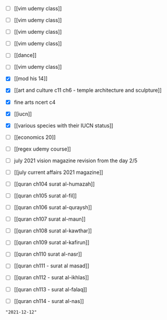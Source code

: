 - [ ] [[vim udemy class]]
- [ ] [[vim udemy class]]
- [ ] [[vim udemy class]]
- [ ] [[vim udemy class]]
- [ ] [[dance]]
- [ ] [[vim udemy class]]
- [x] [[mod his 14]]
- [x] [[art and culture c11 ch6 - temple architecture and sculpture]]
- [x] fine arts ncert c4
- [x] [[iucn]]
- [x] [[various species with their IUCN status]]
- [ ] [[economics 20]]
- [ ] [[regex udemy course]]
- [ ] july 2021 vision magazine revision from the day 2/5
- [ ] [[july current affairs 2021 magazine]]
- [ ] [[quran ch104 surat al-humazah]]
- [ ] [[quran ch105 surat al-fil]]
- [ ] [[quran ch106 surat al-quraysh]]
- [ ] [[quran ch107 surat al-maun]]
- [ ] [[quran ch108 surat al-kawthar]]
- [ ] [[quran ch109 surat al-kafirun]]
- [ ] [[quran ch110 surat al-nasr]]
- [ ] [[quran ch111 - surat al masad]]
- [ ] [[quran ch112 - surat al-ikhlas]]
- [ ] [[quran ch113 - surat al-falaq]]
- [ ] [[quran ch114 - surat al-nas]]


```query 2021-10-30 02:43
"2021-12-12"
```